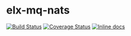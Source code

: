 # elx-mq-nats

[![Build Status](https://travis-ci.org/suvash/hulaaki.svg?branch=master)](https://travis-ci.org/UA3mqj/elx-mq-nats?branch=master)
[![Coverage Status](https://coveralls.io/repos/suvash/hulaaki/badge.svg?branch=master)](https://coveralls.io/r/UA3mqj/elx-mq-nats?branch=master)
[![Inline docs](http://inch-ci.org/github/suvash/hulaaki.svg?branch=master)](http://inch-ci.org/github/UA3mqj/elx-mq-nats?branch=master)
